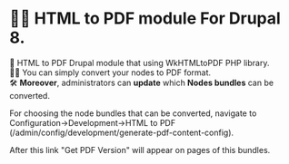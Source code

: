 # 👨‍💻 HTML to PDF module For Drupal 8.

🍰 HTML to PDF Drupal module that using WkHTMLtoPDF PHP library.<br>
💁‍♀️ You can simply convert your nodes to PDF format.<br>
🛠 <strong>Moreover</strong>, administrators can <strong>update</strong> which <strong>Nodes bundles</strong> can be converted.<br>

For choosing the node bundles that can be converted, navigate to Configuration->Development->HTML to PDF (/admin/config/development/generate-pdf-content-config).<br>

After this link "Get PDF Version" will appear on pages of this bundles.
